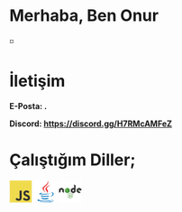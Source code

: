    # Merhaba, Ben Onur

◽

# İletişim
**E-Posta: .**

**Discord: https://discord.gg/H7RMcAMFeZ**

# Çalıştığım Diller;
<img src="https://raw.githubusercontent.com/devicons/devicon/master/icons/javascript/javascript-original.svg" alt="JavaScript Logo" width="40" height="40"> <img src="https://raw.githubusercontent.com/devicons/devicon/ca28c779441053191ff11710fe24a9e6c23690d6/icons/java/java-original.svg" alt="Java Logo" width="40" height="40"> <img src="https://raw.githubusercontent.com/devicons/devicon/ca28c779441053191ff11710fe24a9e6c23690d6/icons/nodejs/nodejs-original-wordmark.svg" alt="JavaScript Logo" width="40" height="40">


